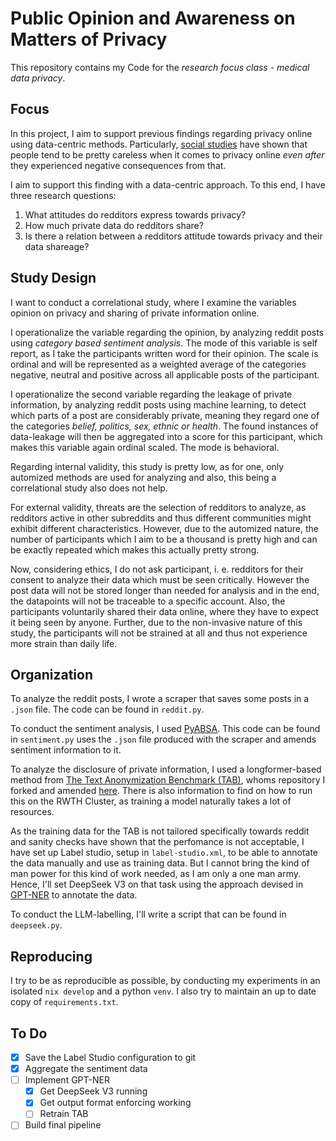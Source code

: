 # Public Opinion and Awareness on Matters of Privacy
This repository contains my Code for the *research focus class - medical data privacy*.

## Focus
In this project, I aim to support previous findings regarding privacy online using data-centric methods.
Particularly, [social studies](https://journals.sagepub.com/doi/abs/10.1177/009365021141833) have shown that people tend to be pretty careless when it comes to privacy online *even after* they experienced negative consequences from that.

I aim to support this finding with a data-centric approach. To this end, I have three research questions:

1. What attitudes do redditors express towards privacy?
2. How much private data do redditors share?
3. Is there a relation between a redditors attitude towards privacy and their data shareage?

## Study Design

I want to conduct a correlational study, where I examine the variables opinion on privacy and sharing of private information online. 

I operationalize the variable regarding the opinion, by analyzing reddit posts using *category based sentiment analysis*. The mode of this variable is self report, as I take the participants written word for their opinion. The scale is ordinal and will be represented as a weighted average of the categories negative, neutral and positive across all applicable posts of the participant.

I operationalize the second variable regarding the leakage of private information, by analyzing reddit posts using machine learning, to detect which parts of a post are considerably private, meaning they regard one of the categories *belief, politics, sex, ethnic or health*. The found instances of data-leakage will then be aggregated into a score for this participant, which makes this variable again ordinal scaled. The mode is behavioral.

Regarding internal validity, this study is pretty low, as for one, only automized methods are used for analyzing and also, this being a correlational study also does not help.

For external validity, threats are the selection of redditors to analyze, as redditors active in other subreddits and thus different communities might exhibit different characteristics. However, due to the automized nature, the number of participants which I aim to be a thousand is pretty high and can be exactly repeated which makes this actually pretty strong.

Now, considering ethics, I do not ask participant, i. e. redditors for their consent to analyze their data which must be seen critically. However the post data will not be stored longer than needed for analysis and in the end, the datapoints will not be traceable to a specific account. Also, the participants voluntarily shared their data online, where they have to expect it being seen by anyone. Further, due to the non-invasive nature of this study, the participants will not be strained at all and thus not experience more strain than daily life.

## Organization
To analyze the reddit posts, I wrote a scraper that saves some posts in a `.json` file. The code can be found in `reddit.py`.

To conduct the sentiment analysis, I used [PyABSA](https://github.com/yangheng95/PyABSA). This code can be found in `sentiment.py` uses the `.json` file produced with the scraper and amends sentiment information to it.

To analyze the disclosure of private information, I used a longformer-based method from [The Text Anonymization Benchmark (TAB)](https://arxiv.org/abs/2202.00443), whoms repository I forked and amended [here](https://github.com/Severin-Nitsche/text-anonymization-benchmark). There is also information to find on how to run this on the RWTH Cluster, as training a model naturally takes a lot of resources.

As the training data for the TAB is not tailored specifically towards reddit and sanity checks have shown that the perfomance is not acceptable, I have set up Label studio, setup in `label-studio.xml`, to be able to annotate the data manually and use as training data.
But I cannot bring the kind of man power for this kind of work needed, as I am only a one man army. Hence, I'll set DeepSeek V3 on that task using the approach devised in [GPT-NER](https://arxiv.org/pdf/2304.10428) to annotate the data.

To conduct the LLM-labelling, I'll write a script that can be found in `deepseek.py`.

## Reproducing
I try to be as reproducible as possible, by conducting my experiments in an isolated `nix develop` and a python `venv`. I also try to maintain an up to date copy of `requirements.txt`.

## To Do
- [x] Save the Label Studio configuration to git
- [x] Aggregate the sentiment data
- [ ] Implement GPT-NER
  - [x] Get DeepSeek V3 running
  - [x] Get output format enforcing working
  - [ ] Retrain TAB
- [ ] Build final pipeline
